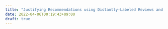 ```yaml
---
title: "Justifying Recommendations using Distantly-Labeled Reviews and Fine-Grained Aspects"
date: 2022-04-06T00:19:43+09:00
draft: true
---
```


